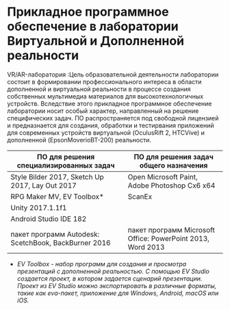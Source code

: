 # Прикладное программное обеспечение в лаборатории Виртуальной и Дополненной реальности

VR/AR-лаборатория
:Цель образовательной деятельности лаборатории состоит в формировании профессионального интереса в области дополненной и виртуальной реальности в процессе создания собственных мультимедиа материалов для высокотехнологичных устройств. Вследствие этого прикладное программное обеспечение лаборатории носит особый характер, направленный на решение специфических задач. ПО распространяется под свободной лицензией и предназнается для создания, обработки и тестирвания приложений для современных устройств виртуальной (OculusRift 2, HTCVive) и дополненной (EpsonMoverioBT-200) реальности. 


| ПО для решения специализированных задач | ПО для решения задач общего назначения |
| ----------- | ----------- |
| Style Bilder 2017, Sketch Up 2017, Lay Out 2017 | Open Microsoft Paint, Adobe Photoshop Cx6 x64  |
| RPG Maker MV, EV Toolbox* | ScanEx |
| Unity 2017.1.1f1 |  |
| Android Studio IDE 182 |  |
| пакет программ Autodesk: ScetchBook, BackBurner 2016 | пакет программ Microsoft Office: PowerPoint 2013, Word 2013 |

* *EV Toolbox -  набор программ для создания и просмотра презентаций с дополненной реальностью. С помощью EV Studio создается проект, в котором задается сценарий презентации. Проект из EV Studio можно экспортировать в различные форматы, такие как eva-пакет, приложение для Windows, Android, macOS или iOS.*
